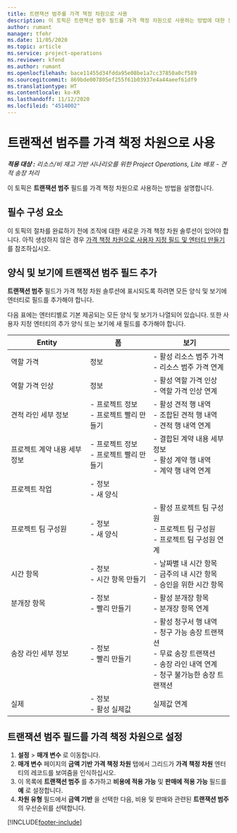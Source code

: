 ```yaml
---
title: 트랜잭션 범주를 가격 책정 차원으로 사용
description: 이 토픽은 트랜잭션 범주 필드를 가격 책정 차원으로 사용하는 방법에 대한 정보를 제공합니다.
author: rumant
manager: tfehr
ms.date: 11/05/2020
ms.topic: article
ms.service: project-operations
ms.reviewer: kfend
ms.author: rumant
ms.openlocfilehash: bace11455d34fdda95e08be1a7cc37850a0cf589
ms.sourcegitcommit: 869bde007805ef255f61b03937e4a44aeef61df9
ms.translationtype: HT
ms.contentlocale: ko-KR
ms.lasthandoff: 11/12/2020
ms.locfileid: "4514002"
---
```

# <a name="use-transaction-category-as-a-pricing-dimension"></a>트랜잭션 범주를 가격 책정 차원으로 사용


_**적용 대상 :** 리소스/비 재고 기반 시나리오를 위한 Project Operations, Lite 배포 - 견적 송장 처리_


이 토픽은 **트랜잭션 범주** 필드를 가격 책정 차원으로 사용하는 방법을 설명합니다. 

## <a name="prerequisites"></a>필수 구성 요소
이 토픽의 절차를 완료하기 전에 조직에 대한 새로운 가격 책정 차원 솔루션이 있어야 합니다. 아직 생성하지 않은 경우 [가격 책정 차원으로 사용자 지정 필드 및 엔터티 만들기](create-custom-fields-entities-pricing-dimensions.md)를 참조하십시오.

## <a name="add-the-transaction-category-field-to-forms-and-views"></a>양식 및 보기에 트랜잭션 범주 필드 추가
**트랜잭션 범주** 필드가 가격 책정 차원 솔루션에 표시되도록 하려면 모든 양식 및 보기에 엔터티로 필드를 추가해야 합니다.

다음 표에는 엔터티별로 기본 제공되는 모든 양식 및 보기가 나열되어 있습니다. 또한 사용자 지정 엔터티의 추가 양식 또는 보기에 새 필드를 추가해야 합니다.

|  Entity        | 폼     |보기        |
| ------------------------------|---------------------------------|----------------------------------|
|  역할 가격| 정보 |- 활성 리소스 범주 가격<br> - 리소스 범주 가격 연계 |
|  역할 가격 인상| 정보|- 활성 역할 가격 인상<br>- 역할 가격 인상 연계 |
|  견적 라인 세부 정보|- 프로젝트 정보<br>- 프로젝트 빨리 만들기| - 활성 견적 행 내역<br>- 조합된 견적 행 내역<br>- 견적 행 내역 연계 |
|  프로젝트 계약 내용 세부 정보|- 프로젝트 정보<br>- 프로젝트 빨리 만들기|- 결합된 계약 내용 세부 정보<br>- 활성 계약 행 내역<br>- 계약 행 내역 연계 |
|  프로젝트 작업|- 정보<br>- 새 양식| &nbsp; |
|  프로젝트 팀 구성원|- 정보<br>- 새 양식|- 활성 프로젝트 팀 구성원<br>- 프로젝트 팀 구성원<br>- 프로젝트 팀 구성원 연계 |
|  시간 항목|- 정보<br>- 시간 항목 만들기|- 날짜별 내 시간 항목<br>- 금주의 내 시간 항목<br>- 승인을 위한 시간 항목|
|  분개장 항목|- 정보<br>- 빨리 만들기|- 활성 분개장 항목<br>- 분개장 항목 연계|
|  송장 라인 세부 정보|- 정보<br>- 빨리 만들기|- 활성 청구서 행 내역<br>- 청구 가능 송장 트랜잭션<br>- 무료 송장 트랜잭션<br>- 송장 라인 내역 연계 <br>- 청구 불가능한 송장 트랜잭션|
|  실제|- 정보<br>- 활성 실제값| 실제값 연계 |

## <a name="set-up-the-transaction-category-field-as-a-pricing-dimension"></a>트랜잭션 범주 필드를 가격 책정 차원으로 설정

1. **설정** > **매개 변수** 로 이동합니다. 
2. **매개 변수** 페이지의 **금액 기반 가격 책정 차원** 탭에서 그리드가 **가격 책정 차원** 엔터티의 레코드를 보여줌을 인식하십시오.
3. 이 목록에 **트랜잭션 범주** 를 추가하고 **비용에 적용 가능** 및 **판매에 적용 가능** 필드를 **예** 로 설정합니다.
4. **차원 유형** 필드에서 **금액 기반** 을 선택한 다음, 비용 및 판매와 관련된 **트랜잭션 범주** 의 우선순위를 선택합니다.


[!INCLUDE[footer-include](../includes/footer-banner.md)]
